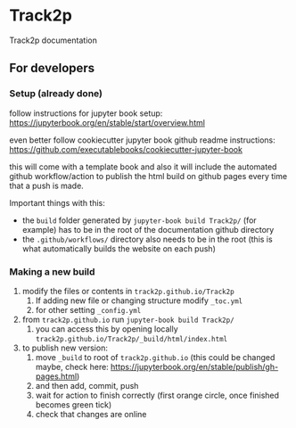 # Track2p

Track2p documentation



## For developers

### Setup (already done)

follow instructions for jupyter book setup:
https://jupyterbook.org/en/stable/start/overview.html

even better follow cookiecutter jupyter book github readme instructions: https://github.com/executablebooks/cookiecutter-jupyter-book

this will come with a template book and also it will include the automated github workflow/action to publish the html build on github pages every time that a push is made.

Important things with this:
- the `build` folder generated by `jupyter-book build Track2p/` (for example) has to be in the root of the documentation github directory
- the `.github/workflows/` directory also needs to be in the root (this is what automatically builds the website on each push)

### Making a new build

1) modify the files or contents in `track2p.github.io/Track2p`
	1) If adding new file or changing structure modify `_toc.yml`
	2) for other setting `_config.yml`
2) from `track2p.github.io` run `jupyter-book build Track2p/`
	1) you can access this by opening locally `track2p.github.io/Track2p/_build/html/index.html`
3) to publish new version:
	1) move `_build` to root of `track2p.github.io` (this could be changed maybe, check here: https://jupyterbook.org/en/stable/publish/gh-pages.html)
	2) and then add, commit, push
	3) wait for action to finish correctly (first orange circle, once finished becomes green tick)
	4) check that changes are online
